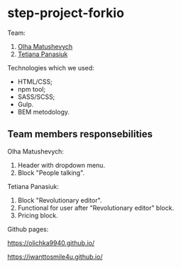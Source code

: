 # step-project-forkio

Team:

1. [Olha Matushevych](https://github.com/Olichka9940)
2. [Tetiana Panasiuk](https://github.com/iwanttosmile4u)

Technologies which we used:

- HTML/CSS;
- npm tool;
- SASS/SCSS;
- Gulp.
- BEM metodology.

## Team members responsebilities

Olha Matushevych:

1. Header with dropdown menu.
2. Block "People talking".

Tetiana Panasiuk:

1. Block "Revolutionary editor".
2. Functional for user after "Revolutionary editor" block.
3. Pricing block.

Github pages:

https://olichka9940.github.io/

https://iwanttosmile4u.github.io/
